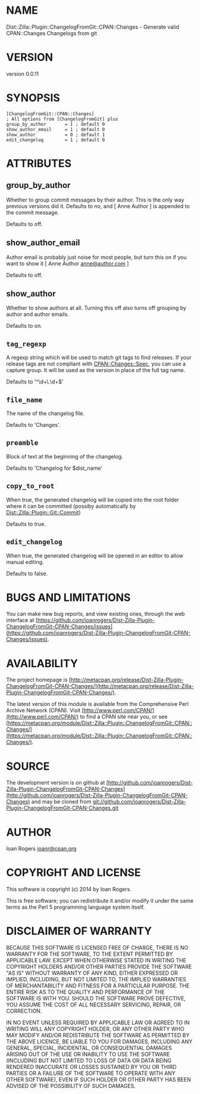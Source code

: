 # NAME

Dist::Zilla::Plugin::ChangelogFromGit::CPAN::Changes - Generate valid CPAN::Changes Changelogs from git

# VERSION

version 0.0.11

# SYNOPSIS

    [ChangelogFromGit::CPAN::Changes]
    ; All options from [ChangelogFromGit] plus
    group_by_author       = 1 ; default 0
    show_author_email     = 1 ; default 0
    show_author           = 0 ; default 1
    edit_changelog        = 1 ; default 0

# ATTRIBUTES

## group\_by\_author

Whether to group commit messages by their author. This is the only way previous
versions did it. Defaults to no, and \[ Anne Author \] is appended to the commit
message.

Defaults to off.

## show\_author\_email

Author email is probably just noise for most people, but turn this on if you
want to show it \[ Anne Author <anne@author.com> \]

Defaults to off.

## show\_author

Whether to show authors at all. Turning this off also
turns off grouping by author and author emails.

Defaults to on.

## `tag_regexp`

A regexp string which will be used to match git tags to find releases. If your
release tags are not compliant with [CPAN::Changes::Spec](https://metacpan.org/pod/CPAN::Changes::Spec), you can use a
capture group. It will be used as the version in place of the full tag name.

Defaults to '^\\d+\\.\\d+$'

## `file_name`

The name of the changelog file.

Defaults to 'Changes'.

## `preamble`

Block of text at the beginning of the changelog.

Defaults to 'Changelog for $dist\_name'

## `copy_to_root`

When true, the generated changelog will be copied into the root folder where it
can be committed (possiby automatically by [Dist::Zilla::Plugin::Git::Commit](https://metacpan.org/pod/Dist::Zilla::Plugin::Git::Commit))

Defaults to true.

## `edit_changelog`

When true, the generated changelog will be opened in an editor to allow manual
editing.

Defaults to false.

# BUGS AND LIMITATIONS

You can make new bug reports, and view existing ones, through the
web interface at [https://github.com/ioanrogers/Dist-Zilla-Plugin-ChangelogFromGit-CPAN-Changes/issues](https://github.com/ioanrogers/Dist-Zilla-Plugin-ChangelogFromGit-CPAN-Changes/issues).

# AVAILABILITY

The project homepage is [http://metacpan.org/release/Dist-Zilla-Plugin-ChangelogFromGit-CPAN-Changes/](http://metacpan.org/release/Dist-Zilla-Plugin-ChangelogFromGit-CPAN-Changes/).

The latest version of this module is available from the Comprehensive Perl
Archive Network (CPAN). Visit [http://www.perl.com/CPAN/](http://www.perl.com/CPAN/) to find a CPAN
site near you, or see [https://metacpan.org/module/Dist::Zilla::Plugin::ChangelogFromGit::CPAN::Changes/](https://metacpan.org/module/Dist::Zilla::Plugin::ChangelogFromGit::CPAN::Changes/).

# SOURCE

The development version is on github at [http://github.com/ioanrogers/Dist-Zilla-Plugin-ChangelogFromGit-CPAN-Changes](http://github.com/ioanrogers/Dist-Zilla-Plugin-ChangelogFromGit-CPAN-Changes)
and may be cloned from [git://github.com/ioanrogers/Dist-Zilla-Plugin-ChangelogFromGit-CPAN-Changes.git](git://github.com/ioanrogers/Dist-Zilla-Plugin-ChangelogFromGit-CPAN-Changes.git)

# AUTHOR

Ioan Rogers <ioanr@cpan.org>

# COPYRIGHT AND LICENSE

This software is copyright (c) 2014 by Ioan Rogers.

This is free software; you can redistribute it and/or modify it under
the same terms as the Perl 5 programming language system itself.

# DISCLAIMER OF WARRANTY

BECAUSE THIS SOFTWARE IS LICENSED FREE OF CHARGE, THERE IS NO WARRANTY
FOR THE SOFTWARE, TO THE EXTENT PERMITTED BY APPLICABLE LAW. EXCEPT
WHEN OTHERWISE STATED IN WRITING THE COPYRIGHT HOLDERS AND/OR OTHER
PARTIES PROVIDE THE SOFTWARE "AS IS" WITHOUT WARRANTY OF ANY KIND,
EITHER EXPRESSED OR IMPLIED, INCLUDING, BUT NOT LIMITED TO, THE
IMPLIED WARRANTIES OF MERCHANTABILITY AND FITNESS FOR A PARTICULAR
PURPOSE. THE ENTIRE RISK AS TO THE QUALITY AND PERFORMANCE OF THE
SOFTWARE IS WITH YOU. SHOULD THE SOFTWARE PROVE DEFECTIVE, YOU ASSUME
THE COST OF ALL NECESSARY SERVICING, REPAIR, OR CORRECTION.

IN NO EVENT UNLESS REQUIRED BY APPLICABLE LAW OR AGREED TO IN WRITING
WILL ANY COPYRIGHT HOLDER, OR ANY OTHER PARTY WHO MAY MODIFY AND/OR
REDISTRIBUTE THE SOFTWARE AS PERMITTED BY THE ABOVE LICENCE, BE LIABLE
TO YOU FOR DAMAGES, INCLUDING ANY GENERAL, SPECIAL, INCIDENTAL, OR
CONSEQUENTIAL DAMAGES ARISING OUT OF THE USE OR INABILITY TO USE THE
SOFTWARE (INCLUDING BUT NOT LIMITED TO LOSS OF DATA OR DATA BEING
RENDERED INACCURATE OR LOSSES SUSTAINED BY YOU OR THIRD PARTIES OR A
FAILURE OF THE SOFTWARE TO OPERATE WITH ANY OTHER SOFTWARE), EVEN IF
SUCH HOLDER OR OTHER PARTY HAS BEEN ADVISED OF THE POSSIBILITY OF SUCH
DAMAGES.
